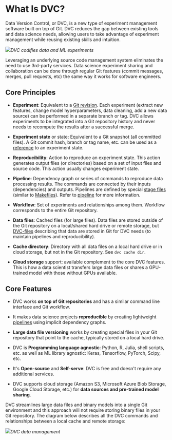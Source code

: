 # What Is DVC?

Data Version Control, or DVC, is a new type of experiment management software
built on top of Git. DVC reduces the gap between existing tools and data science
needs, allowing users to take advantage of experiment management while reusing
existing skills and intuition.

![](/img/reproducibility.png)_DVC codifies data and ML experiments_

Leveraging an underlying source code management system eliminates the need to
use 3rd-party services. Data science experiment sharing and collaboration can be
done through regular Git features (commit messages, merges, pull requests, etc)
the same way it works for software engineers.

## Core Principles

- **Experiment**: Equivalent to a
  [Git revision](https://git-scm.com/docs/revisions). Each experiment (extract
  new features, change model hyperparameters, data cleaning, add a new data
  source) can be performed in a separate branch or tag. DVC allows experiments
  to be integrated into a Git repository history and never needs to recompute
  the results after a successful merge.

- **Experiment state** or state: Equivalent to a Git snapshot (all committed
  files). A Git commit hash, branch or tag name, etc. can be used as a
  [reference](https://git-scm.com/book/en/v2/Git-Internals-Git-References) to an
  experiment state.

- **Reproducibility**: Action to reproduce an experiment state. This action
  generates output files (or directories) based on a set of input files and
  source code. This action usually changes experiment state.

- **Pipeline**: Dependency graph or series of commands to reproduce data
  processing results. The commands are connected by their inputs
  (<abbr>dependencies</abbr>) and <abbr>outputs</abbr>. Pipelines are defined by
  special [stage files](/doc/command-reference/run) (similar to
  [Makefiles](https://www.gnu.org/software/make/manual/make.html#Introduction)).
  Refer to [pipeline](/doc/command-reference/pipeline) for more information.

- **Workflow**: Set of experiments and relationships among them. Workflow
  corresponds to the entire Git repository.

- **Data files**: Cached files (for large files). Data files are stored outside
  of the Git repository on a local/shared hard drive or remote storage, but
  [DVC-files](/doc/user-guide/dvc-files-and-directories) describing that data
  are stored in Git for DVC needs (to maintain pipelines and reproducibility).

- **Cache directory**: Directory with all data files on a local hard drive or in
  cloud storage, but not in the Git repository. See `dvc cache dir`.

- **Cloud storage** support: available complement to the core DVC features. This
  is how a data scientist transfers large data files or shares a GPU-trained
  model with those without GPUs available.

## Core Features

- DVC works **on top of Git repositories** and has a similar command line
  interface and Git workflow.

- It makes data science projects **reproducible** by creating lightweight
  [pipelines](/doc/command-reference/pipeline) using implicit dependency graphs.

- **Large data file versioning** works by creating special files in your Git
  repository that point to the <abbr>cache</abbr>, typically stored on a local
  hard drive.

- DVC is **Programming language agnostic**: Python, R, Julia, shell scripts,
  etc. as well as ML library agnostic: Keras, Tensorflow, PyTorch, Scipy, etc.

- It's **Open-source** and **Self-serve**: DVC is free and doesn't require any
  additional services.

- DVC supports cloud storage (Amazon S3, Microsoft Azure Blob Storage, Google
  Cloud Storage, etc.) for **data sources and pre-trained model sharing**.

DVC streamlines large data files and binary models into a single Git environment
and this approach will not require storing binary files in your Git repository.
The diagram below describes all the DVC commands and relationships between a
local cache and remote storage:

![](/img/flow-large.png)_DVC data management_
